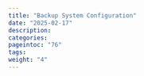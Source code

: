 ```yaml
---
title: "Backup System Configuration"
date: "2025-02-17"
description:
categories:
pageintoc: "76"
tags:
weight: "4"
---
```


<a id="backup-system-configuration"></a>

<!--# Virtual Machine Backups -->














